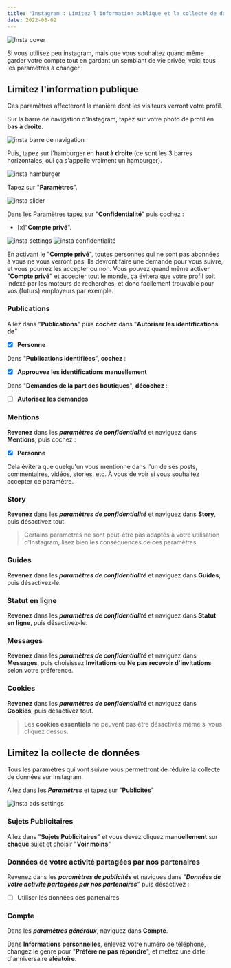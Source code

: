 ```yaml
---
title: "Instagram : Limitez l'information publique et la collecte de données \U0000270b"
date: 2022-08-02
---
```


![Insta cover](/instagram/instagram-cover.jpg)

Si vous utilisez peu instagram, mais que vous souhaitez quand même garder votre compte tout en gardant un semblant de vie privée, voici tous les paramètres à changer :

## Limitez l'information publique

Ces paramètres affecteront la manière dont les visiteurs verront votre profil.

Sur la barre de navigation d'Instagram, tapez sur votre photo de profil en **bas à droite**.

![insta barre de navigation](/instagram/instagram-taskbar.png)

Puis, tapez sur l'hamburger en **haut à droite** (ce sont les 3 barres horizontales, oui ça s'appelle vraiment un hamburger).

![insta hamburger](/instagram/instagram-hamburger.png)

Tapez sur "**Paramètres**".

![insta slider](/instagram/settings-slider.png)

Dans les Paramètres tapez sur "**Confidentialité**" puis cochez :  
- [x]"**Compte privé**".

![insta settings](/instagram/parametres.png)
![insta confidentialité](/instagram/compte-prive.png)

En activant le "**Compte privé**", toutes personnes qui ne sont pas abonnées à vous ne vous verront pas. Ils devront faire une demande pour vous suivre, et vous pourrez les accepter ou non. Vous pouvez quand même activer "**Compte privé**" et accepter tout le monde, ça évitera que votre profil soit indexé par les moteurs de recherches, et donc facilement trouvable pour vos (futurs) employeurs par exemple.

### Publications

Allez dans "**Publications**" puis **cochez** dans "**Autoriser les identifications de**"

- [x] **Personne**

Dans "**Publications identifiées**", **cochez** :

- [x] **Approuvez les identifications manuellement**

Dans "**Demandes de la part des boutiques**", **décochez** :

- [ ] **Autorisez les demandes**

### Mentions

**Revenez** dans les ***paramètres de confidentialité*** et naviguez dans **Mentions**, puis cochez :

- [x] **Personne**

Cela évitera que quelqu'un vous mentionne dans l'un de ses posts, commentaires, vidéos, stories, etc. À vous de voir si vous souhaitez accepter ce paramètre.

### Story

**Revenez** dans les ***paramètres de confidentialité*** et naviguez dans **Story**, puis désactivez tout.

> Certains paramètres ne sont peut-être pas adaptés à votre utilisation d'Instagram, lisez bien les conséquences de ces paramètres.

### Guides

**Revenez** dans les ***paramètres de confidentialité*** et naviguez dans **Guides**, puis désactivez-le.

### Statut en ligne

**Revenez** dans les ***paramètres de confidentialité*** et naviguez dans **Statut en ligne**, puis désactivez-le.

### Messages

**Revenez** dans les ***paramètres de confidentialité*** et naviguez dans **Messages**, puis choisissez **Invitations** ou **Ne pas recevoir d'invitations** selon votre préférence.

### Cookies

**Revenez** dans les ***paramètres de confidentialité*** et naviguez dans **Cookies**, puis désactivez tout.

> Les **cookies essentiels** ne peuvent pas être désactivés même si vous cliquez dessus.

## Limitez la collecte de données

Tous les paramètres qui vont suivre vous permettront de réduire la collecte de données sur Instagram.

Allez dans les ***Paramètres*** et tapez sur "**Publicités**"

![insta ads settings](/instagram/parametres-pubs.png)

### Sujets Publicitaires

Allez dans "**Sujets Publicitaires**" et vous devez cliquez **manuellement** sur **chaque** sujet et choisir "**Voir moins**"

### Données de votre activité partagées par nos partenaires

Revenez dans les ***paramètres de publicités*** et navigues dans "***Données de votre activité partagées par nos partenaires***" puis désactivez :

- [ ] Utiliser les données des partenaires

### Compte

Dans les ***paramètres généraux***, naviguez dans **Compte**.
 
Dans **Informations personnelles**, enlevez votre numéro de téléphone, changez le genre pour "**Préfère ne pas répondre**", et mettez une date d'anniversaire **aléatoire**.